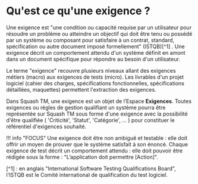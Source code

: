 # Qu'est ce qu'une exigence ?

Une exigence est "une condition ou capacité requise par un utilisateur pour résoudre un problème ou atteindre un objectif qui doit être tenu ou possédé par un système ou composant pour satisfaire à un contrat, standard, spécification ou autre document imposé formellement" (ISTQB)[^1] . Une exigence décrit un comportement attendu d'un système définit en amont dans un document spécifique pour répondre au besoin d'un utilisateur.

Le terme "exigence" recouvre plusieurs niveaux allant des exigences métiers (macro) aux exigences de tests (micro). Les livrables d'un projet logiciel (cahier des charges, spécifications fonctionnelles, spécifications détaillées, maquettes) permettent l'extraction des exigences. 

Dans Squash TM, une exigence est un objet de l’Espace **Exigences**. Toutes exigences ou règles de gestion qualifiant un système pourra être représentée sur Squash TM sous forme d'une exigence avec la possibilité d'être qualifiée ( 'Criticité', 'Statut', 'Catégorie', ... ) pour constituer le référentiel d'exigences souhaité.

!!! info "FOCUS"
    Une exigence doit être non ambiguë et testable : elle doit offrir un moyen de prouver que le système satisfait à son énoncé.
    Chaque exigence de test décrit un comportement attendu : elle doit pouvoir être rédigée sous la forme : "L’application doit permettre [Action]".

[^1] : en anglais  "International Software Testing Qualifications Board", l'ISTQB est le Comité international de qualification du test logiciel.


<!--stackedit_data:
eyJoaXN0b3J5IjpbMjEwMDYxMjYwMiwzNTk2MDExNTAsMTg4Nz
gyODUwNiwtMjEyNTIzNTY1OCwtMjEyNTIzNTY1OCw0MDA1NjA0
MTgsLTE5NTM3MTY4NTYsLTcwNjIwNjUyMCwtMTk1MzcxNjg1Ni
wtNzA5NTY0ODgsLTIxNDM3NDk3NywxMTcxNDExODIzLDEzOTkw
OTY0NiwtNTQ5NDA2OTE3LC03NDYwMjcyNjksMjQ4NjMyNjQwLC
0xNDU5MDg3NDcsMTcwNjIxOTcxOCwtODM4NDQ4MjY2LC0xMzY0
NjMxMjg4XX0=
-->
